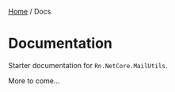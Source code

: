 [Home](/README.md) / Docs

# Documentation
Starter documentation for `Rn.NetCore.MailUtils`.

More to come...

<!--(Rn.BuildScriptHelper){
	"version": "1.0.107",
	"replace": true
}(END)-->